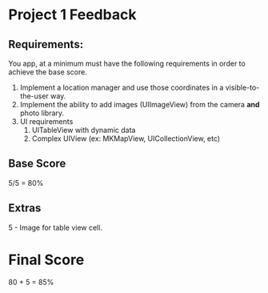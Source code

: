 # Project 1 Feedback



## Requirements:

You app, at a minimum must have the following requirements in order to achieve the base score.

1. Implement a location manager and use those coordinates in a visible-to-the-user way.
2. Implement the ability to add images (UIImageView) from the camera **and** photo library.
3. UI requirements
   1. UITableView with dynamic data
   2. Complex UIView (ex: MKMapView, UICollectionView, etc)



## Base Score

5/5 = 80%



## Extras

5 - Image for table view cell.



# Final Score

80 + 5 = 85%
